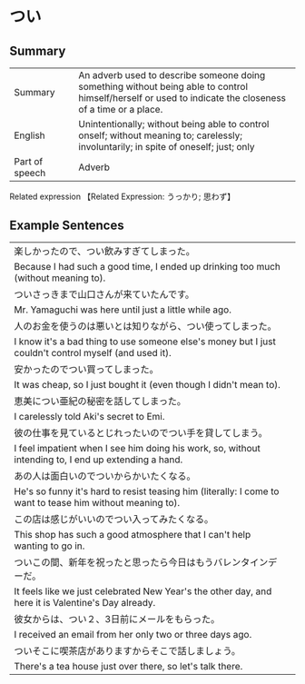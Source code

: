 # つい

## Summary

<table><tr>   <td>Summary<td>   <td>An adverb used to describe someone doing something without being able to control himself/herself or used to indicate the closeness of a time or a place.</td><tr><tr>   <td>English<td>   <td>Unintentionally; without being able to control onself; without meaning to; carelessly; involuntarily; in spite of oneself; just; only</td><tr><tr>   <td>Part of speech<td>   <td>Adverb</td><tr></table><tr>   <td>Related expression<td>   <td>【Related Expression: うっかり; 思わず】</td><tr></table></table>

## Example Sentences

<table><tr><td>楽しかったので、つい飲みすぎてしまった。<td><tr><tr><td>Because I had such a good time, I ended up drinking too much (without meaning to).<td><tr><tr><td>ついさっきまで山口さんが来ていたんです。<td><tr><tr><td>Mr. Yamaguchi was here until just a little while ago.<td><tr><tr><td>人のお金を使うのは悪いとは知りながら、つい使ってしまった。<td><tr><tr><td>I know it's a bad thing to use someone else's money but I just couldn't control myself (and used it).<td><tr><tr><td>安かったのでつい買ってしまった。<td><tr><tr><td>It was cheap, so I just bought it (even though I didn't mean to).<td><tr><tr><td>恵美につい亜紀の秘密を話してしまった。<td><tr><tr><td>I carelessly told Aki's secret to Emi.<td><tr><tr><td>彼の仕事を見ているとじれったいのでつい手を貸してしまう。<td><tr><tr><td>I feel impatient when I see him doing his work, so, without intending to, I end up extending a hand.<td><tr><tr><td>あの人は面白いのでついからかいたくなる。<td><tr><tr><td>He's so funny it's hard to resist teasing him (literally: I come to want to tease him without meaning to).<td><tr><tr><td>この店は感じがいいのでつい入ってみたくなる。<td><tr><tr><td>This shop has such a good atmosphere that I can't help wanting to go in.<td><tr><tr><td>ついこの間、新年を祝ったと思ったら今日はもうバレンタインデーだ。<td><tr><tr><td>It feels like we just celebrated New Year's the other day, and here it is Valentine's Day already.<td><tr><tr><td>彼女からは、つい２、3日前にメールをもらった。<td><tr><tr><td>I received an email from her only two or three days ago.<td><tr><tr><td>ついそこに喫茶店がありますからそこで話しましょう。<td><tr><tr><td>There's a tea house just over there, so let's talk there.<td><tr></table>

